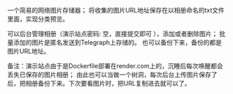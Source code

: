 一个简易的网络图片存储器； 
将收集的图片URL地址保存在以相册命名的txt文件里面，实现分类预览。 

可以后台管理相册（演示站点密码: 空，直接提交即可 ），添加或者删除图片；
批量添加的图片是匿名发送到Telegraph上存储的。
也可以备份下来，备份的都是图片URL地址。

备注：演示站点由于是Dockerfile部署在render.com上的，沉睡后每次唤醒都会丢失已保存的图片相册；
由此也可以当做一个树洞，每次后台上传图片保存了后，把相册备份下来。下次要看图片时，把URL复制进去就可以了。
